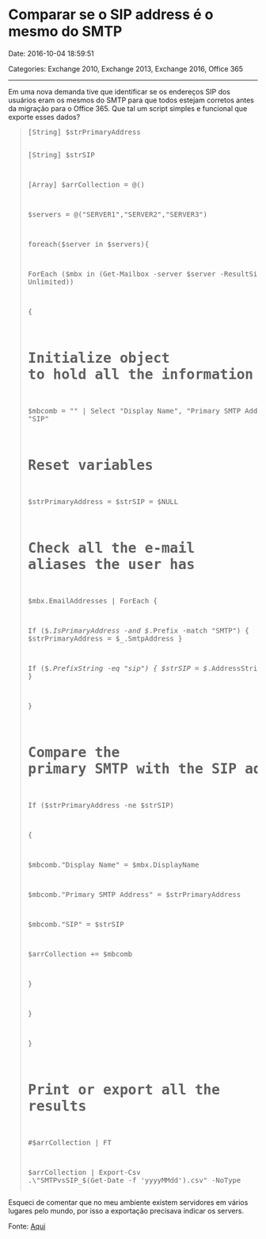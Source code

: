 # Comparar se o SIP address é o mesmo do SMTP

Date: 2016-10-04 18:59:51

Categories: Exchange 2010, Exchange 2013, Exchange 2016, Office 365

---

<p>Em uma nova demanda tive que identificar se os endereços SIP dos usuários eram os mesmos do SMTP para que todos estejam corretos antes da migração para o Office 365. Que tal um script simples e funcional que exporte esses dados?</p>
<blockquote>
<pre>[String] $strPrimaryAddress
[String] $strSIP
[Array] $arrCollection = @()

$servers = @("SERVER1","SERVER2","SERVER3")
foreach($server in $servers){

ForEach ($mbx in (Get-Mailbox -server $server -ResultSize Unlimited))
{
 # Initialize object to hold all the information
 $mbcomb = "" | Select "Display Name", "Primary SMTP Address", "SIP"
 
 # Reset variables
 $strPrimaryAddress = $strSIP = $NULL
 
 # Check all the e-mail aliases the user has
 $mbx.EmailAddresses | ForEach {
 If ($_.IsPrimaryAddress -and $_.Prefix -match "SMTP") { $strPrimaryAddress = $_.SmtpAddress }
 If ($_.PrefixString -eq "sip") { $strSIP = $_.AddressString }
 }
 
 # Compare the primary SMTP with the SIP address
 If ($strPrimaryAddress -ne $strSIP)
 {
 $mbcomb."Display Name" = $mbx.DisplayName
 $mbcomb."Primary SMTP Address" = $strPrimaryAddress
 $mbcomb."SIP" = $strSIP
 
 $arrCollection += $mbcomb
 }
}
}
# Print or export all the results
#$arrCollection | FT
$arrCollection | Export-Csv .\"SMTPvsSIP_$(Get-Date -f 'yyyyMMdd').csv" -NoType</pre>
</blockquote>
<p>Esqueci de comentar que no meu ambiente existem servidores em vários lugares pelo mundo, por isso a exportação precisava indicar os servers.</p>
<p>Fonte: <a href="http://www.msexchange.org/kbase/ExchangeServerTips/ExchangeServer2010/Powershell/ComparePrimarySMTPaddresswithSIPaddress.html">Aqui</a></p>
